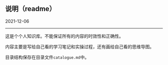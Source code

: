 ## 说明（readme）

2021-12-06

---

这是个个人知识库。不能保证所有的内容的时效性和正确性。

内容主要是写给自己看的学习笔记和实操过程，还有画给自己看的思维导图。

目录结构保存在目录文件`catalogue.md`中。